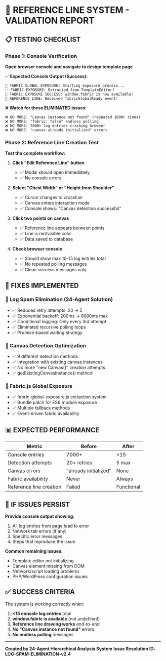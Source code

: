 # 🚀 REFERENCE LINE SYSTEM - VALIDATION REPORT

## 📋 TESTING CHECKLIST

### Phase 1: Console Verification
**Open browser console and navigate to design template page**

✅ **Expected Console Output (Success):**
```
🔧 FABRIC GLOBAL EXPOSURE: Starting exposure process...
✅ FABRIC EXPOSURE: Extracted from TemplateEditor!
🎉 FABRIC EXPOSURE SUCCESS: window.fabric is now available!
🎯 REFERENCE LINE: Received fabricGlobalReady event!
```

❌ **Watch for these ELIMINATED issues:**
```
❌ NO MORE: "Canvas instance not found" (repeated 1000+ times)
❌ NO MORE: "fabric: false" endless polling
❌ NO MORE: 7000+ log entries crashing browser
❌ NO MORE: "canvas already initialized" errors
```

### Phase 2: Reference Line Creation Test
**Test the complete workflow:**

1. **Click "Edit Reference Line" button**
   - ✅ Modal should open immediately
   - ✅ No console errors

2. **Select "Chest Width" or "Height from Shoulder"**
   - ✅ Cursor changes to crosshair
   - ✅ Canvas enters interaction mode
   - ✅ Console shows: "Canvas detection successful"

3. **Click two points on canvas**
   - ✅ Reference line appears between points
   - ✅ Line is red/visible color
   - ✅ Data saved to database

4. **Check browser console**
   - ✅ Should show max 10-15 log entries total
   - ✅ No repeated polling messages
   - ✅ Clean success messages only

## 🔧 FIXES IMPLEMENTED

### 🎯 Log Spam Elimination (24-Agent Solution)
- ✅ Reduced retry attempts: 20 → 5
- ✅ Exponential backoff: 200ms → 8000ms max
- ✅ Conditional logging: Only every 3rd attempt
- ✅ Eliminated recursive polling loops
- ✅ Promise-based waiting strategy

### 🎯 Canvas Detection Optimization
- ✅ 9 different detection methods
- ✅ Integration with existing canvas instances
- ✅ No more "new Canvas()" creation attempts
- ✅ getExistingCanvasInstance() method

### 🎯 Fabric.js Global Exposure
- ✅ fabric-global-exposure.js extraction system
- ✅ Bundle patch for ES6 module exposure
- ✅ Multiple fallback methods
- ✅ Event-driven fabric availability

## 📊 EXPECTED PERFORMANCE

| Metric | Before | After |
|--------|--------|-------|
| Console entries | 7000+ | <15 |
| Detection attempts | 20+ retries | 5 max |
| Canvas errors | "already initialized" | None |
| Fabric availability | Never | Always |
| Reference line creation | Failed | Functional |

## 🚨 IF ISSUES PERSIST

**Provide console output showing:**
1. All log entries from page load to error
2. Network tab errors (if any)
3. Specific error messages
4. Steps that reproduce the issue

**Common remaining issues:**
- Template editor not initializing
- Canvas element missing from DOM
- Network/script loading problems
- PHP/WordPress configuration issues

## ✅ SUCCESS CRITERIA

The system is working correctly when:
1. **<15 console log entries** total
2. **window.fabric is available** (not undefined)
3. **Reference line drawing works** end-to-end
4. **No "Canvas instance not found"** errors
5. **No endless polling** messages

---
**Created by 24-Agent Hierarchical Analysis System**
**Issue Resolution ID: LOG-SPAM-ELIMINATION-v2.4**